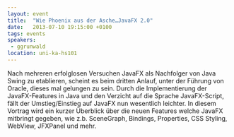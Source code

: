 ```yaml
---
layout: event
title:  "Wie Phoenix aus der Asche…JavaFX 2.0"
date:   2013-07-10 19:15:00 +0100
tags: events
speakers:
 - ggrunwald
location: uni-ka-hs101
---
```


Nach mehreren erfolglosen Versuchen JavaFX als Nachfolger von Java Swing zu etablieren, scheint es beim dritten Anlauf, unter der Führung von Oracle, dieses mal gelungen zu sein. Durch die Implementierung der JavaFX-Features in Java und den Verzicht auf die Sprache JavaFX-Script, fällt der Umstieg/Einstieg auf JavaFX nun wesentlich leichter. In diesem Vortrag wird ein kurzer Überblick über die neuen Features welche JavaFX mitbringt gegeben, wie z.b. SceneGraph, Bindings, Properties, CSS Styling, WebView, JFXPanel und mehr.
